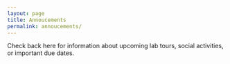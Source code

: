 ```yaml
---
layout: page
title: Annoucements
permalink: annoucements/
---
```


Check back here for information about upcoming lab tours, social activities, or important due dates. 